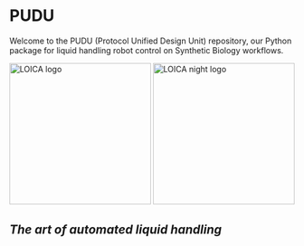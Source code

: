 # PUDU
Welcome to the PUDU (Protocol Unified Design Unit) repository, our Python package for liquid handling robot control on Synthetic Biology workflows.


<img src="https://github.com/RudgeLab/PUDU/blob/main/images/PUDU_Monet.jpeg#gh-light-mode-only" alt="LOICA logo" width="250"/>
<img src="https://github.com/RudgeLab/PUDU/blob/main/images/PUDU_Ukiyo_e.jpeg#gh-dark-mode-only" alt="LOICA night logo" width="250"/>

## *The art of automated liquid handling*
